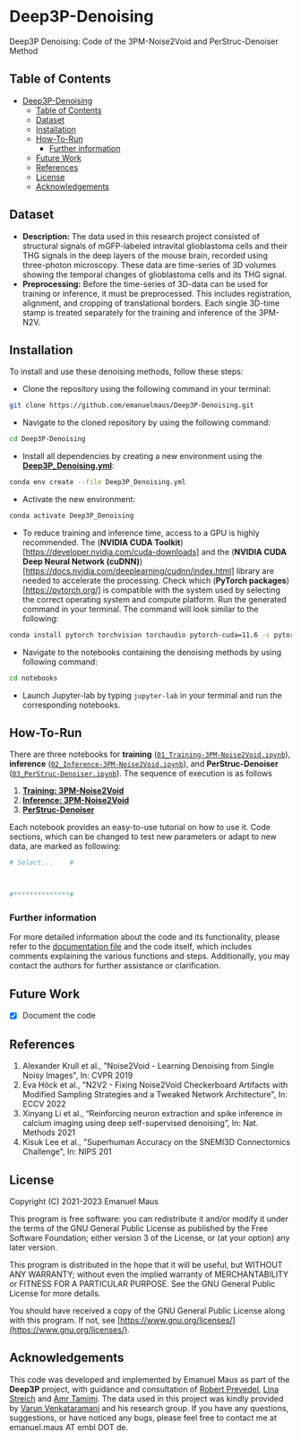 # Deep3P-Denoising
Deep3P Denoising: Code of the 3PM-Noise2Void and PerStruc-Denoiser Method
## Table of Contents

- [Deep3P-Denoising](#deep3p-denoising)
  - [Table of Contents](#table-of-contents)
  - [Dataset](#dataset)
  - [Installation](#installation)
  - [How-To-Run](#how-to-run)
    - [Further information](#further-information)
  - [Future Work](#future-work)
  - [References](#references)
  - [License](#license)
  - [Acknowledgements](#acknowledgements)

## Dataset

- **Description:** The data used in this research project consisted of structural signals of mGFP-labeled intravital glioblastoma cells and their THG signals in the deep layers of the mouse brain, recorded using three-photon microscopy. These data are time-series of 3D volumes showing the temporal changes of glioblastoma cells and its THG signal.
- **Preprocessing:** Before the time-series of 3D-data can be used for training or inference, it must be preprocessed. This includes registration, alignment, and cropping of translational borders. Each single 3D-time stamp is treated separately for the training and inference of the 3PM-N2V. 

## Installation

To install and use these denoising methods, follow these steps:

- Clone the repository using the following command in your terminal:
```sh
git clone https://github.com/emanuelmaus/Deep3P-Denoising.git
```
- Navigate to the cloned repository by using the following command:
```sh
cd Deep3P-Denoising
```
- Install all dependencies by creating a new environment using the [**Deep3P_Denoising.yml**](Deep3P_Denoising.yml):
```sh
conda env create --file Deep3P_Denoising.yml
```
- Activate the new environment:
```sh
conda activate Deep3P_Denoising
```
- To reduce training and inference time, access to a GPU is highly recommended. The (**NVIDIA CUDA Toolkit**)[https://developer.nvidia.com/cuda-downloads] and the (**NVIDIA CUDA Deep Neural Network (cuDNN)**)[https://docs.nvidia.com/deeplearning/cudnn/index.html] library are needed to accelerate the processing. Check which (**PyTorch packages**)[https://pytorch.org/] is compatible with the system used by selecting the correct operating system and compute platform. Run the generated command in your terminal. The command will look similar to the following:
```sh
conda install pytorch torchvision torchaudio pytorch-cuda=11.6 -c pytorch -c nvidia
``` 
- Navigate to the notebooks containing the denoising methods by using following command:
```sh
cd notebooks
```
- Launch Jupyter-lab by typing ``jupyter-lab`` in your terminal and run the corresponding notebooks.

## How-To-Run


There are three notebooks for **training** ([``01_Training-3PM-Noise2Void.ipynb``](notebooks/01_Training-3PM-Noise2Void.ipyn)), **inference** ([``02_Inference-3PM-Noise2Void.ipynb``](notebooks/02_Inference-3PM-Noise2Void.ipynb)), and **PerStruc-Denoiser** ([``03_PerStruc-Denoiser.ipynb``](notebooks/03_PerStruc-Denoiser.ipynb)).
The sequence of execution is as follows
1. [**Training: 3PM-Noise2Void**](notebooks/01_Training-3PM-Noise2Void.ipyn)
2. [**Inference: 3PM-Noise2Void**](notebooks/02_Inference-3PM-Noise2Void.ipynb) 
3. [**PerStruc-Denoiser**](notebooks/03_PerStruc-Denoiser.ipynb)

Each notebook provides an easy-to-use tutorial on how to use it. Code sections, which can be changed to test new parameters or adapt to new data, are marked as following:
```Python
# Select...    #



#**************#
```

### Further information

For more detailed information about the code and its functionality, please refer to the [documentation file](/docs/documentation/Documentation.txt) and the code itself, which includes comments explaining the various functions and steps. Additionally, you may contact the authors for further assistance or clarification.

## Future Work

- [X] Document the code

## References

1. Alexander Krull et al., "Noise2Void - Learning Denoising from Single Noisy Images", In: CVPR 2019 
2. Eva Höck et al., "N2V2 - Fixing Noise2Void Checkerboard Artifacts with Modified Sampling Strategies and a Tweaked Network Architecture", In: ECCV 2022
3. Xinyang Li et al., “Reinforcing neuron extraction and spike inference in calcium imaging using deep self-supervised denoising”, In: Nat. Methods 2021
4. Kisuk Lee et al., "Superhuman Accuracy on the SNEMI3D
Connectomics Challenge", In: NIPS 201

## License

Copyright (C) 2021-2023 Emanuel Maus

This program is free software: you can redistribute it and/or modify it under the terms of the GNU General Public License as published by the Free Software Foundation; either version 3 of the License, or (at your option) any later version.

This program is distributed in the hope that it will be useful, but WITHOUT ANY WARRANTY; without even the implied warranty of MERCHANTABILITY or FITNESS FOR A PARTICULAR PURPOSE. See the GNU General Public License for more details.

You should have received a copy of the GNU General Public License along with this program. If not, see [https://www.gnu.org/licenses/](https://www.gnu.org/licenses/).

## Acknowledgements

This code was developed and implemented by Emanuel Maus as part of the **Deep3P** project, with guidance and consultation of [Robert Prevedel](https://www.prevedel.embl.de/), [Lina Streich](https://www.prevedel.embl.de/) and [Amr Tamimi](https://www.prevedel.embl.de/). The data used in this project was kindly provided by [Varun Venkataramani](https://www.klinikum.uni-heidelberg.de/personen/dr-med-varun-venkataramani-6982) and his research group. If you have any questions, suggestions, or have noticed any bugs, please feel free to contact me at emanuel.maus AT embl DOT de.